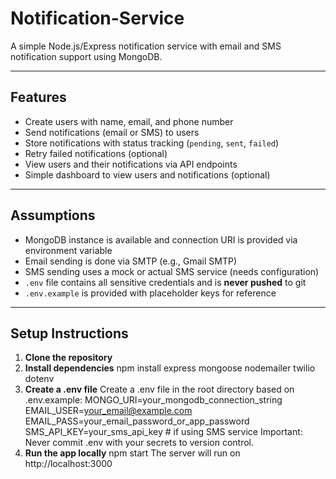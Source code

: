 # Notification-Service

A simple Node.js/Express notification service with email and SMS notification support using MongoDB.

---

## Features

- Create users with name, email, and phone number
- Send notifications (email or SMS) to users
- Store notifications with status tracking (`pending`, `sent`, `failed`)
- Retry failed notifications (optional)
- View users and their notifications via API endpoints
- Simple dashboard to view users and notifications (optional)

---

## Assumptions

- MongoDB instance is available and connection URI is provided via environment variable
- Email sending is done via SMTP (e.g., Gmail SMTP)
- SMS sending uses a mock or actual SMS service (needs configuration)
- `.env` file contains all sensitive credentials and is **never pushed** to git
- `.env.example` is provided with placeholder keys for reference

---

## Setup Instructions

1. **Clone the repository**
2. **Install dependencies**
npm install express mongoose nodemailer twilio dotenv
3. **Create a .env file**
Create a .env file in the root directory based on .env.example:
MONGO_URI=your_mongodb_connection_string
EMAIL_USER=your_email@example.com
EMAIL_PASS=your_email_password_or_app_password
SMS_API_KEY=your_sms_api_key  # if using SMS service
Important: Never commit .env with your secrets to version control.
4. **Run the app locally**
npm start
The server will run on http://localhost:3000
